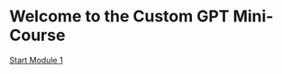 <!DOCTYPE html>
<html>
  <head>
    <meta charset="UTF-8">
    <title>Custom GPT Mini-Course</title>
  </head>
  <body>
    <h1>Welcome to the Custom GPT Mini-Course</h1>
    <p><a href="module-1.html">Start Module 1</a></p>
  </body>
</html>
